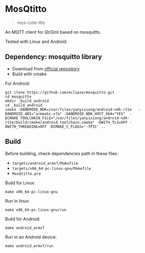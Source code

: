 # MosQtitto

> mos-cute-itto

An MQTT client for Qt/Qml based on mosquitto.

Tested with Linux and Android.

## Dependency: mosquitto library

 - Download from [official repository](https://github.com/eclipse/mosquitto)
 - Build with cmake

For Android:

```
git clone https://github.com/eclipse/mosquitto.git
cd mosquitto
mkdir _build_android
cd _build_android
cmake -DANDROID_NDK=/var/files/yanyixiong/android-ndk-r21e   -DANDROID_ABI="armeabi-v7a" -DANDROID_NDK_HOST_X64="YES"  -DCMAKE_TOOLCHAIN_FILE="/var/files/yanyixiong/android-ndk-r21e/build/cmake/android.toolchain.cmake" -DWITH_TLS=OFF -DWITH_THREADING=OFF -DCMAKE_C_FLAGS='-fPIC' ..
```

## Build

Before building, check dependencies path in these files:

 - `targets/android_armv7/Makefile`
 - `targets/x86_64-pc-linux-gnu/Makefile`
 - `MosQtitto.pro`

Build for Linux:

```
make x86_64-pc-linux-gnu
```

Run in linux:

```
make x86_64-pc-linux-gnu/run
```

Build for Android:

```
make android_armv7
```

Run in an Android device:

```
make android_armv7/run
```
